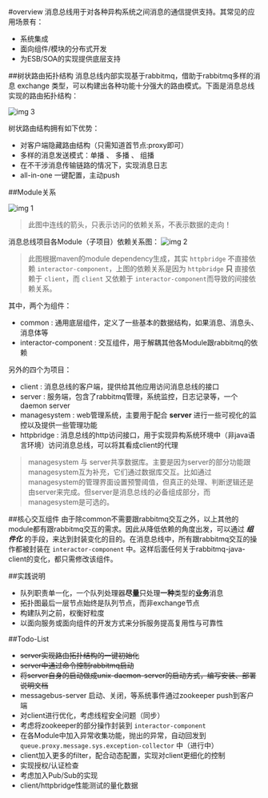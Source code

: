 #overview
消息总线用于对各种异构系统之间消息的通信提供支持。其常见的应用场景有：

* 系统集成
* 面向组件/模块的分布式开发
* 为ESB/SOA的实现提供底层支持

##树状路由拓扑结构
消息总线内部实现基于rabbitmq，借助于rabbitmq多样的消息 exchange 类型，可以构建出各种功能十分强大的路由模式。下面是消息总线实现的路由拓扑结构：

![img 3][3]

树状路由结构拥有如下优势：

* 对客户端隐藏路由结构（只需知道首节点:proxy即可）
* 多样的消息发送模式：单播 、 多播 、 组播
* 在不干涉消息传输链路的情况下，实现消息日志
* all-in-one 一键配置，主动push

##Module关系

![img 1][1]

> 此图中连线的箭头，只表示访问的依赖关系，不表示数据的走向！

消息总线项目各Module（子项目）依赖关系图：
![img 2][2]

> 此图根据maven的module dependency生成，其实 `httpbridge` 不直接依赖 `interactor-component`，上图的依赖关系是因为 `httpbridge` **只** 直接依赖于 `client`，而 `client` 又依赖于 `interactor-component`而导致的间接依赖关系。

其中，两个为组件：

* common : 通用底层组件，定义了一些基本的数据结构，如果消息、消息头、消息体等
* interactor-component : 交互组件，用于解耦其他各Module跟rabbitmq的依赖

另外的四个为项目：

- client : 消息总线的客户端，提供给其他应用访问消息总线的接口
- server : 服务端，包含了rabbitmq管理，系统监控，日志记录等，一个daemon server
- managesystem : web管理系统，主要用于配合 **server** 进行一些可视化的监控以及提供一些管理功能
- httpbridge : 消息总线的http访问接口，用于实现异构系统环境中（非java语言环境）访问消息总线，可以将其看成client的代理

> managesystem 与 server共享数据库。主要是因为server的部分功能跟managesystem互为补充，它们通过数据库交互。比如通过managesystem的管理界面设置预警阈值，但真正的处理、判断逻辑还是由server来完成。但server是消息总线的必备组成部分，而managesystem是可选的。

##核心交互组件
由于除common不需要跟rabbitmq交互之外，以上其他的module都有跟rabbitmq交互的需求。因此从降低依赖的角度出发，可以通过 ***组件化*** 的手段，来达到封装变化的目的。在消息总线中，所有跟rabbitmq交互的操作都被封装在 `interactor-component` 中。这样后面任何关于rabbitmq-java-client的变化，都只需修改该组件。


##实践说明
* 队列职责单一化，一个队列处理器**尽量**只处理**一种**类型的**业务**消息
* 拓扑图最后一层节点始终是队列节点，而非exchange节点
* 构建队列之前，权衡好粒度
* 以面向服务或面向组件的开发方式来分拆服务提高复用性与可靠性

##Todo-List
* ~~server实现路由拓扑结构的一键初始化~~
* ~~server中通过命令控制rabbitmq启动~~
* ~~将server自身的启动做成unix-daemon-server的启动方式，编写安装、部署说明文档~~
* messagebus-server 启动、关闭，等系统事件通过zookeeper push到客户端
* 对client进行优化，考虑线程安全问题（同步）
* 考虑将zookeeper的部分操作封装到 `interactor-component`
* 在各Module中加入异常收集功能，抛出的异常，自动回发到 `queue.proxy.message.sys.exception-collector` 中（进行中）
* client加入更多的filter，配合动态配置，实现对client更细化的控制
* 实现授权/认证检查
* 考虑加入Pub/Sub的实现
* client/httpbridge性能测试的量化数据



[1]:https://raw.githubusercontent.com/yanghua/messagebus/master/screenshots/overview/architecture.png
[2]:https://raw.githubusercontent.com/yanghua/messagebus/master/screenshots/overview/module-dependency.png
[3]:https://raw.githubusercontent.com/yanghua/messagebus/master/screenshots/overview/router-topology.png